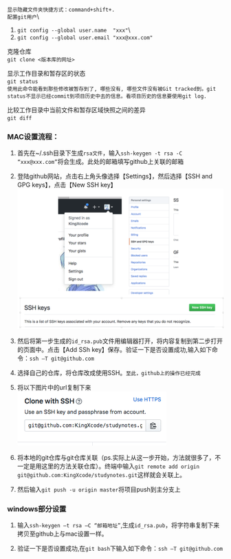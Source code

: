 `显示隐藏文件夹快捷方式：command+shift+.`\
`配置git用户`\
1. `git config --global user.name  "xxx"`\
2. `git config --global user.email "xxx@xxx.com"`

克隆仓库  
`git clone <版本库的网址>`

显示工作目录和暂存区的状态\
`git status`\
`使用此命令能看到那些修改被暂存到了, 哪些没有, 哪些文件没有被Git tracked到。git status不显示已经commit到项目历史中去的信息。看项目历史的信息要使用git log.`

比较工作目录中当前文件和暂存区域快照之间的差异\
`git diff`


### MAC设置流程：
1. 首先在~/.ssh目录下生成`rsa文件`，输入`ssh-keygen -t rsa -C “xxx@xxx.com”`将会生成。此处的邮箱填写github上关联的邮箱

2. 登陆github网站，点击右上角头像选择【Settings】，然后选择【SSH and GPG keys】，点击【New SSH key】
![](resources/settingssh.png)

3. 然后将第一步生成的`id_rsa.pub`文件用编辑器打开，将内容复制到第二步打开的页面中。点击【Add SSh key】保存。验证一下是否设置成功,输入如下命令：`ssh –T git@github.com`

4. 选择自己的仓库，将仓库改成使用SSH。`至此，github上的操作已经完成`

5. 将以下图片中的url复制下来\
![](resources/sshurl.png)

6. 将本地的git仓库与git仓库关联（ps.实际上从这一步开始，方法就很多了，不一定是用这里的方法关联仓库）。终端中输入`git remote add origin git@github.com:KingXcode/studynotes.git`这样就会关联上。

7. 然后输入`git push -u origin master`将项目push到主分支上


### windows部分设置
1. 输入`ssh-keygen –t rsa –C “邮箱地址”`,生成`id_rsa.pub`，将字符串复制下来拷贝至github上与mac设置一样。

2. 验证一下是否设置成功,在`git bash`下输入如下命令：`ssh –T git@github.com`
